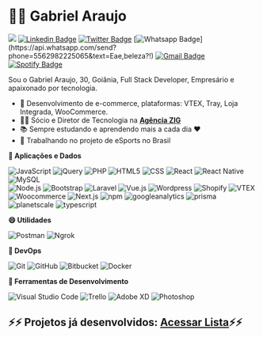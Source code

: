 # :man_technologist: Gabriel Araujo 
![](https://komarev.com/ghpvc/?username=gabrieelaraujo)
[![Linkedin Badge](https://img.shields.io/badge/-LinkedIn-blue?style=flat-square&logo=Linkedin&logoColor=white&link=https://www.linkedin.com/in/gaabrielaraujo/)](https://www.linkedin.com/in/gaabrielaraujo/)
[![Twitter Badge](https://img.shields.io/badge/-Twitter-1ca0f1?style=flat-square&labelColor=1ca0f1&logo=twitter&logoColor=white&link=https://twitter.com/gabrieelaraujo)](https://twitter.com/gabrieelaraujo)
[![Whatsapp Badge](https://img.shields.io/badge/-Whatsapp-4CA143?style=flat-square&labelColor=4CA143&logo=whatsapp&logoColor=white&link=https://api.whatsapp.com/send?phone=5562982225065&text=Eae,beleza?!)](https://api.whatsapp.com/send?phone=5562982225065&text=Eae,beleza?!)
[![Gmail Badge](https://img.shields.io/badge/-Gmail-c14438?style=flat-square&logo=Gmail&logoColor=white&link=mailto:leirbag182@gmail.com)](mailto:leirbag182@gmail.com)
[![Spotify Badge](https://img.shields.io/badge/-Spotify-white?style=flat-square&logo=Spotify&logoColor=1DB954&color=000&link=https://open.spotify.com/user/gabriel_zig?si=zt3u-BWoTuakQoFiTi2A9A)](https://open.spotify.com/user/gabriel_zig?si=zt3u-BWoTuakQoFiTi2A9A)

Sou o Gabriel Araujo, 30, Goiânia, Full Stack Developer, Empresário e apaixonado por tecnologia.

- 💬 Desenvolvimento de e-commerce, plataformas: VTEX, Tray, Loja Integrada, WooCommerce. 
- :office_worker: Sócio e Diretor de Tecnologia na [**Agência ZIG**](https://agenciazig.com.br)
- :books: Sempre estudando e aprendendo mais a cada dia :heart:
- 🔭 Trabalhando no projeto de eSports no Brasil

**🚀 Aplicações e Dados**

  ![JavaScript](https://img.shields.io/badge/-JavaScript-333333?style=flat&logo=javascript)
  ![jQuery](https://img.shields.io/badge/-jQuery-333333?style=flat&logo=jquery)
  ![PHP](https://img.shields.io/badge/-PHP-333333?style=flat&logo=PHP)
  ![HTML5](https://img.shields.io/badge/-HTML5-333333?style=flat&logo=HTML5)
  ![CSS](https://img.shields.io/badge/-CSS-333333?style=flat&logo=CSS3&logoColor=1572B6)
  ![React](https://img.shields.io/badge/-React-333333?style=flat&logo=react)
  ![React Native](https://img.shields.io/badge/-React%20Native-333333?style=flat&logo=react)
  ![MySQL](https://img.shields.io/badge/-MySQL-333333?style=flat&logo=mysql)  
  ![Node.js](https://img.shields.io/badge/-Node.JS-333333?style=flat&logo=node.js)
  ![Bootstrap](https://img.shields.io/badge/-Bootstrap-333333?style=flat&logo=bootstrap)
  ![Laravel](https://img.shields.io/badge/-Laravel-333333?style=flat&logo=laravel)
  ![Vue.js](https://img.shields.io/badge/-Vue.js-333333?style=flat&logo=vue.js)
  ![Wordpress](https://img.shields.io/badge/-Wordpress-333333?style=flat&logo=Wordpress)
  ![Shopify](https://img.shields.io/badge/-Shopify-333333?style=flat&logo=Shopify)
  ![VTEX](https://img.shields.io/badge/-VTEX-333333?style=flat&logo=vtex)  
  ![Woocommerce](https://img.shields.io/badge/-Woocommerce-333333?style=flat&logo=woocommerce)
  ![Next.js](https://img.shields.io/badge/-Next.js-333333?style=flat&logo=Next.js)
  ![npm](https://img.shields.io/badge/-npm-333333?style=flat&logo=npm)
  ![googleanalytics](https://img.shields.io/badge/-Google%20Analytics-333333?style=flat&logo=googleanalytics)
  ![prisma](https://img.shields.io/badge/-prisma-333333?style=flat&logo=prisma)
  ![planetscale](https://img.shields.io/badge/-planetscale-333333?style=flat&logo=planetscale)
  ![typescript](https://img.shields.io/badge/-typescript-333333?style=flat&logo=typescript)
  
  
**😄 Utilidades**

  ![Postman](https://img.shields.io/badge/-Postman-333333?style=flat&logo=postman)
  ![Ngrok](https://img.shields.io/badge/-Ngrok-333333?style=flat&logo=ngrok)

**💬 DevOps**

  ![Git](https://img.shields.io/badge/-Git-333333?style=flat&logo=git)
  ![GitHub](https://img.shields.io/badge/-GitHub-333333?style=flat&logo=github)
  ![Bitbucket](https://img.shields.io/badge/-Bitbucket-333333?style=flat&logo=bitbucket)
  ![Docker](https://img.shields.io/badge/-Docker-333333?style=flat&logo=docker)

**🌱 Ferramentas de Desenvolvimento**

  ![Visual Studio Code](https://img.shields.io/badge/-Visual%20Studio%20Code-333333?style=flat&logo=visual-studio-code&logoColor=007ACC)
  ![Trello](https://img.shields.io/badge/-Trello-333333?style=flat&logo=trello&logoColor=007ACC)
  ![Adobe XD](https://img.shields.io/badge/-Adobe%20XD-333333?style=flat&logo=adobe-xd&logoColor=007ACC)
  ![Photoshop](https://img.shields.io/badge/-Adobe%20Photoshop-333333?style=flat&logo=adobephotoshop)
  
## ⚡⚡ Projetos já desenvolvidos: [Acessar Lista](https://gist.github.com/gabrieelaraujo/4f358b5e588c1eb39abcc76c9537157a)⚡⚡
  
<!--
**gabrieelaraujo/gabrieelaraujo** is a ✨ _special_ ✨ repository because its `README.md` (this file) appears on your GitHub profile.

Here are some ideas to get you started:
:blue_heart: Techs: Wordpress, Laravel 5+, CSS, PHP, JavaScript, jQuery, Node.js, VueJS, React Native, Docker, entre outras.

- 🌱 I’m currently learning ...
- 👯 I’m looking to collaborate on ...
- 🤔 I’m looking for help with ...
- 💬 Ask me about ...
- 📫 How to reach me: ...
- 😄 Pronouns: ...
- ⚡ Fun fact: ...
-->
